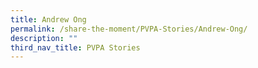 ```yaml
---
title: Andrew Ong
permalink: /share-the-moment/PVPA-Stories/Andrew-Ong/
description: ""
third_nav_title: PVPA Stories
---
```

